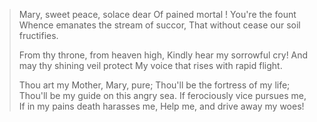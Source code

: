 >Mary, sweet peace, solace dear
>Of pained mortal ! You're the fount
>Whence emanates the stream of succor,
>That without cease our soil fructifies.
>
>From thy throne, from heaven high,
>Kindly hear my sorrowful cry!
>And may thy shining veil protect
>My voice that rises with rapid flight.
>
>Thou art my Mother, Mary, pure;
>Thou'll be the fortress of my life;
>Thou'll be my guide on this angry sea.
>If ferociously vice pursues me,
>If in my pains death harasses me,
>Help me, and drive away my woes!
